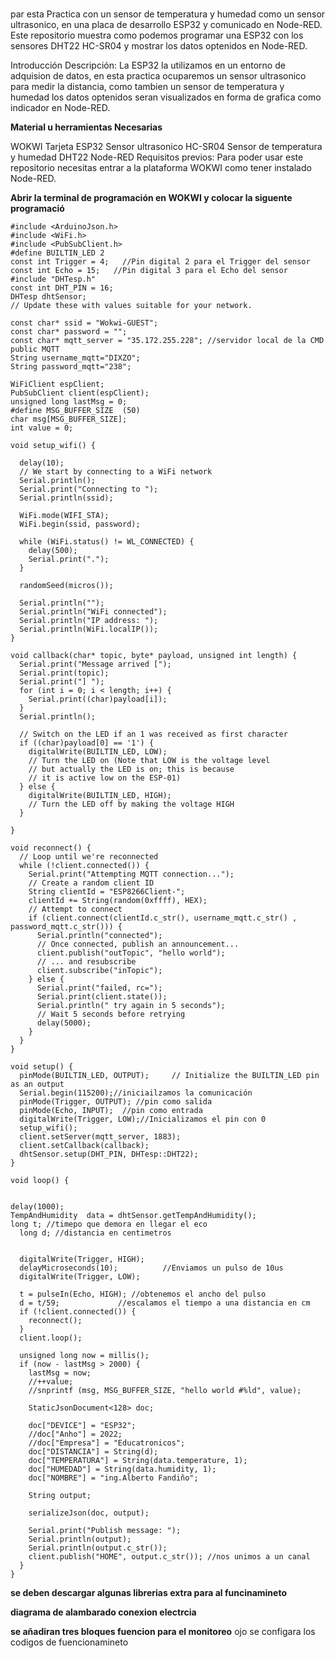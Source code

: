 # 
par esta Practica con un sensor de temperatura y humedad como un sensor ultrasonico, en una placa de desarrollo ESP32 y comunicado en Node-RED.
Este repositorio muestra como podemos programar una ESP32 con los sensores DHT22 HC-SR04 y mostrar los datos optenidos en Node-RED.

Introducción
Descripción: La ESP32 la utilizamos en un entorno de adquision de datos, en esta practica ocuparemos un sensor ultrasonico para medir la distancia, como tambien un sensor de temperatura y humedad los datos optenidos seran visualizados en forma de grafica como indicador en Node-RED.

**Material u herramientas Necesarias**


WOKWI
Tarjeta ESP32
Sensor ultrasonico HC-SR04
Sensor de temperatura y humedad DHT22
Node-RED
Requisitos previos:
Para poder usar este repositorio necesitas entrar a la plataforma WOKWI como tener instalado Node-RED.

**Abrir la terminal de programación en WOKWI y colocar la siguente programació**

```
#include <ArduinoJson.h>
#include <WiFi.h>
#include <PubSubClient.h>
#define BUILTIN_LED 2
const int Trigger = 4;   //Pin digital 2 para el Trigger del sensor
const int Echo = 15;   //Pin digital 3 para el Echo del sensor
#include "DHTesp.h"
const int DHT_PIN = 16;
DHTesp dhtSensor;
// Update these with values suitable for your network.

const char* ssid = "Wokwi-GUEST";
const char* password = "";
const char* mqtt_server = "35.172.255.228"; //servidor local de la CMD public MQTT
String username_mqtt="DIXZO";
String password_mqtt="238";

WiFiClient espClient;
PubSubClient client(espClient);
unsigned long lastMsg = 0;
#define MSG_BUFFER_SIZE  (50)
char msg[MSG_BUFFER_SIZE];
int value = 0;

void setup_wifi() {

  delay(10);
  // We start by connecting to a WiFi network
  Serial.println();
  Serial.print("Connecting to ");
  Serial.println(ssid);

  WiFi.mode(WIFI_STA);
  WiFi.begin(ssid, password);

  while (WiFi.status() != WL_CONNECTED) {
    delay(500);
    Serial.print(".");
  }

  randomSeed(micros());

  Serial.println("");
  Serial.println("WiFi connected");
  Serial.println("IP address: ");
  Serial.println(WiFi.localIP());
}

void callback(char* topic, byte* payload, unsigned int length) {
  Serial.print("Message arrived [");
  Serial.print(topic);
  Serial.print("] ");
  for (int i = 0; i < length; i++) {
    Serial.print((char)payload[i]);
  }
  Serial.println();

  // Switch on the LED if an 1 was received as first character
  if ((char)payload[0] == '1') {
    digitalWrite(BUILTIN_LED, LOW);   
    // Turn the LED on (Note that LOW is the voltage level
    // but actually the LED is on; this is because
    // it is active low on the ESP-01)
  } else {
    digitalWrite(BUILTIN_LED, HIGH);  
    // Turn the LED off by making the voltage HIGH
  }

}

void reconnect() {
  // Loop until we're reconnected
  while (!client.connected()) {
    Serial.print("Attempting MQTT connection...");
    // Create a random client ID
    String clientId = "ESP8266Client-";
    clientId += String(random(0xffff), HEX);
    // Attempt to connect
    if (client.connect(clientId.c_str(), username_mqtt.c_str() , password_mqtt.c_str())) {
      Serial.println("connected");
      // Once connected, publish an announcement...
      client.publish("outTopic", "hello world");
      // ... and resubscribe
      client.subscribe("inTopic");
    } else {
      Serial.print("failed, rc=");
      Serial.print(client.state());
      Serial.println(" try again in 5 seconds");
      // Wait 5 seconds before retrying
      delay(5000);
    }
  }
}

void setup() {
  pinMode(BUILTIN_LED, OUTPUT);     // Initialize the BUILTIN_LED pin as an output
  Serial.begin(115200);//iniciailzamos la comunicación
  pinMode(Trigger, OUTPUT); //pin como salida
  pinMode(Echo, INPUT);  //pin como entrada
  digitalWrite(Trigger, LOW);//Inicializamos el pin con 0
  setup_wifi();
  client.setServer(mqtt_server, 1883);
  client.setCallback(callback);
  dhtSensor.setup(DHT_PIN, DHTesp::DHT22);
}

void loop() {


delay(1000);
TempAndHumidity  data = dhtSensor.getTempAndHumidity();
long t; //timepo que demora en llegar el eco
  long d; //distancia en centimetros


  digitalWrite(Trigger, HIGH);
  delayMicroseconds(10);          //Enviamos un pulso de 10us
  digitalWrite(Trigger, LOW);
  
  t = pulseIn(Echo, HIGH); //obtenemos el ancho del pulso
  d = t/59;             //escalamos el tiempo a una distancia en cm
  if (!client.connected()) {
    reconnect();
  }
  client.loop();

  unsigned long now = millis();
  if (now - lastMsg > 2000) {
    lastMsg = now;
    //++value;
    //snprintf (msg, MSG_BUFFER_SIZE, "hello world #%ld", value);

    StaticJsonDocument<128> doc;

    doc["DEVICE"] = "ESP32";
    //doc["Anho"] = 2022;
    //doc["Empresa"] = "Educatronicos";
    doc["DISTANCIA"] = String(d);
    doc["TEMPERATURA"] = String(data.temperature, 1);
    doc["HUMEDAD"] = String(data.humidity, 1);
    doc["NOMBRE"] = "ing.Alberto Fandiño";

    String output;
    
    serializeJson(doc, output);

    Serial.print("Publish message: ");
    Serial.println(output);
    Serial.println(output.c_str());
    client.publish("HOME", output.c_str()); //nos unimos a un canal
  }
}
```

**se deben descargar algunas librerias extra para al funcinamineto**
![]()

**diagrama de alambarado conexion electrcia**
![]()




**se añadiran  tres bloques fuencion para el monitoreo**
ojo se configara los codigos de fuencionamineto 

```

```


```

```



```

```
